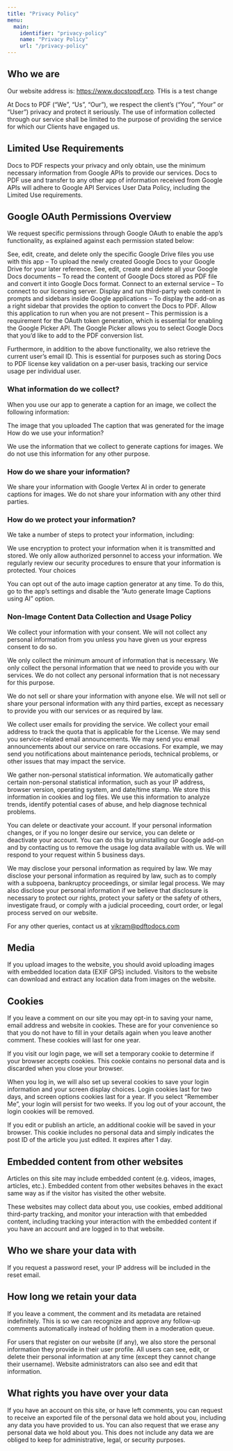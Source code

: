 ```yaml
---
title: "Privacy Policy"
menu:
  main:
    identifier: "privacy-policy"
    name: "Privacy Policy"
    url: "/privacy-policy"
---
```


## Who we are

Our website address is: https://www.docstopdf.pro. THis is a test change

At Docs to PDF (“We”, “Us”, “Our”), we respect the client’s (“You”, “Your” or “User”) privacy and protect it seriously. The use of information collected through our service shall be limited to the purpose of providing the service for which our Clients have engaged us.

## Limited Use Requirements

Docs to PDF respects your privacy and only obtain, use the minimum necessary information from Google APIs to provide our services. Docs to PDF use and transfer to any other app of information received from Google APIs will adhere to Google API Services User Data Policy, including the Limited Use requirements.

## Google OAuth Permissions Overview

We request specific permissions through Google OAuth to enable the app’s functionality, as explained against each permission stated below:

See, edit, create, and delete only the specific Google Drive files you use with this app – To upload the newly created Google Docs to your Google Drive for your later reference.
See, edit, create and delete all your Google Docs documents – To read the content of Google Docs stored as PDF file and convert it into Google Docs format.
Connect to an external service – To connect to our licensing server.
Display and run third-party web content in prompts and sidebars inside Google applications – To display the add-on as a right sidebar that provides the option to convert the Docs to PDF.
Allow this application to run when you are not present – This permission is a requirement for the OAuth token generation, which is essential for enabling the Google Picker API. The Google Picker allows you to select Google Docs that you’d like to add to the PDF conversion list.

Furthermore, in addition to the above functionality, we also retrieve the current user’s email ID. This is essential for purposes such as storing Docs to PDF license key validation on a per-user basis, tracking our service usage per individual user.

### What information do we collect?

When you use our app to generate a caption for an image, we collect the following information:

The image that you uploaded
The caption that was generated for the image
How do we use your information?

We use the information that we collect to generate captions for images. We do not use this information for any other purpose.

### How do we share your information?

We share your information with Google Vertex AI in order to generate captions for images. We do not share your information with any other third parties.

### How do we protect your information?

We take a number of steps to protect your information, including:

We use encryption to protect your information when it is transmitted and stored.
We only allow authorized personnel to access your information.
We regularly review our security procedures to ensure that your information is protected.
Your choices

You can opt out of the auto image caption generator at any time. To do this, go to the app’s settings and disable the “Auto generate Image Captions using AI” option.

### Non-Image Content Data Collection and Usage Policy

We collect your information with your consent. We will not collect any personal information from you unless you have given us your express consent to do so.

We only collect the minimum amount of information that is necessary. We only collect the personal information that we need to provide you with our services. We do not collect any personal information that is not necessary for this purpose.

We do not sell or share your information with anyone else. We will not sell or share your personal information with any third parties, except as necessary to provide you with our services or as required by law.

We collect user emails for providing the service. We collect your email address to track the quota that is applicable for the License.
We may send you service-related email announcements. We may send you email announcements about our service on rare occasions. For example, we may send you notifications about maintenance periods, technical problems, or other issues that may impact the service.

We gather non-personal statistical information. We automatically gather certain non-personal statistical information, such as your IP address, browser version, operating system, and date/time stamp. We store this information in cookies and log files. We use this information to analyze trends, identify potential cases of abuse, and help diagnose technical problems.

You can delete or deactivate your account. If your personal information changes, or if you no longer desire our service, you can delete or deactivate your account. You can do this by uninstalling our Google add-on and by contacting us to remove the usage log data available with us. We will respond to your request within 5 business days.

We may disclose your personal information as required by law. We may disclose your personal information as required by law, such as to comply with a subpoena, bankruptcy proceedings, or similar legal process. We may also disclose your personal information if we believe that disclosure is necessary to protect our rights, protect your safety or the safety of others, investigate fraud, or comply with a judicial proceeding, court order, or legal process served on our website.

For any other queries, contact us at vikram@pdftodocs.com

## Media

If you upload images to the website, you should avoid uploading images with embedded location data (EXIF GPS) included. Visitors to the website can download and extract any location data from images on the website.

## Cookies

If you leave a comment on our site you may opt-in to saving your name, email address and website in cookies. These are for your convenience so that you do not have to fill in your details again when you leave another comment. These cookies will last for one year.

If you visit our login page, we will set a temporary cookie to determine if your browser accepts cookies. This cookie contains no personal data and is discarded when you close your browser.

When you log in, we will also set up several cookies to save your login information and your screen display choices. Login cookies last for two days, and screen options cookies last for a year. If you select “Remember Me”, your login will persist for two weeks. If you log out of your account, the login cookies will be removed.

If you edit or publish an article, an additional cookie will be saved in your browser. This cookie includes no personal data and simply indicates the post ID of the article you just edited. It expires after 1 day.

## Embedded content from other websites

Articles on this site may include embedded content (e.g. videos, images, articles, etc.). Embedded content from other websites behaves in the exact same way as if the visitor has visited the other website.

These websites may collect data about you, use cookies, embed additional third-party tracking, and monitor your interaction with that embedded content, including tracking your interaction with the embedded content if you have an account and are logged in to that website.

## Who we share your data with

If you request a password reset, your IP address will be included in the reset email.

## How long we retain your data

If you leave a comment, the comment and its metadata are retained indefinitely. This is so we can recognize and approve any follow-up comments automatically instead of holding them in a moderation queue.

For users that register on our website (if any), we also store the personal information they provide in their user profile. All users can see, edit, or delete their personal information at any time (except they cannot change their username). Website administrators can also see and edit that information.

## What rights you have over your data

If you have an account on this site, or have left comments, you can request to receive an exported file of the personal data we hold about you, including any data you have provided to us. You can also request that we erase any personal data we hold about you. This does not include any data we are obliged to keep for administrative, legal, or security purposes.
